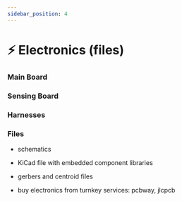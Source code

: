 ```yaml
---
sidebar_position: 4
---
```


# ⚡ Electronics (files)

### Main Board

### Sensing Board

### Harnesses

### Files

- schematics

- KiCad file with embedded component libraries

- gerbers and centroid files

- buy electronics from turnkey services: pcbway, jlcpcb
